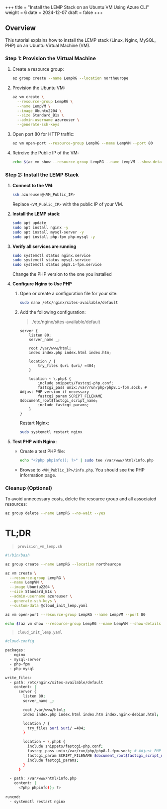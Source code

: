 +++
title = "Install the LEMP Stack on an Ubuntu VM Using Azure CLI"
weight = 6
date = 2024-12-07
draft = false
+++

## Overview

This tutorial explains how to install the LEMP stack (Linux, Nginx, MySQL, PHP) on an Ubuntu Virtual Machine (VM).

### Step 1: Provision the Virtual Machine

1. Create a resource group:

	```bash
	az group create --name LempRG --location northeurope
	```

2. Provision the Ubuntu VM:

	```bash
	az vm create \
	  --resource-group LempRG \
	  --name LempVM \
	  --image Ubuntu2204 \
	  --size Standard_B1s \
	  --admin-username azureuser \
	  --generate-ssh-keys
	```

3. Open port 80 for HTTP traffic:

	```bash
	az vm open-port --resource-group LempRG --name LempVM --port 80
	```

3. Retreive the Public IP of the VM:

	```bash
	echo $(az vm show --resource-group LempRG --name LempVM --show-details --query publicIps -o tsv)
	```

### Step 2: Install the LEMP Stack

1. **Connect to the VM**:

   ```bash
   ssh azureuser@<VM_Public_IP>
   ```

   Replace `<VM_Public_IP>` with the public IP of your VM.

2. **Install the LEMP stack**:

   ```bash
   sudo apt update
   sudo apt install nginx -y
   sudo apt install mysql-server -y
   sudo apt install php-fpm php-mysql -y
   ```

3. **Verify all services are running**

	```bash
	sudo systemctl status nginx.service 
   	sudo systemctl status mysql.service 
   	sudo systemctl status php8.1-fpm.service
   	```
   	
   	Change the PHP version to the one you installed

4. **Configure Nginx to Use PHP**

	1. Open or create a configuration file for your site:
	
	   ```bash
	   sudo nano /etc/nginx/sites-available/default
	   ```
	   
	2. Add the following configuration:
	
		> /etc/nginx/sites-available/default
		
	   ```nginx
	   server {
	       listen 80;
	       server_name _;
	
	       root /var/www/html;
	       index index.php index.html index.htm;
	
	       location / {
	           try_files $uri $uri/ =404;
	       }
	
	       location ~ \.php$ {
	           include snippets/fastcgi-php.conf;
	           fastcgi_pass unix:/var/run/php/php8.1-fpm.sock; # Adjust PHP version if necessary
	           fastcgi_param SCRIPT_FILENAME $document_root$fastcgi_script_name;
	           include fastcgi_params;
	       }
	   }
	   ```
   		
   		Restart Nginx:
		   
		 ```bash
		 sudo systemctl restart nginx
		 ```


6. **Test PHP with Nginx**:

   - Create a test PHP file:
   
     ```bash
     echo "<?php phpinfo(); ?>" | sudo tee /var/www/html/info.php
     ```
   - Browse to `<VM_Public_IP>/info.php`. You should see the PHP information page.


### Cleanup (Optional)

To avoid unnecessary costs, delete the resource group and all associated resources:

```bash
az group delete --name LempRG --no-wait --yes
```


# TL;DR

> `provision_vm_lemp.sh`

```bash
#!/bin/bash

az group create --name LempRG --location northeurope

az vm create \
  --resource-group LempRG \
  --name LempVM \
  --image Ubuntu2204 \
  --size Standard_B1s \
  --admin-username azureuser \
  --generate-ssh-keys \
  --custom-data @cloud_init_lemp.yaml

az vm open-port --resource-group LempRG --name LempVM --port 80

echo $(az vm show --resource-group LempRG --name LempVM --show-details --query publicIps -o tsv)
```

> `cloud_init_lemp.yaml`

```bash
#cloud-config

packages:
  - nginx
  - mysql-server
  - php-fpm
  - php-mysql

write_files:
  - path: /etc/nginx/sites-available/default
    content: |
      server {
        listen 80;
        server_name _;

        root /var/www/html;
        index index.php index.html index.htm index.nginx-debian.html;

        location / {
          try_files $uri $uri/ =404;
        }

        location ~ \.php$ {
          include snippets/fastcgi-php.conf;
          fastcgi_pass unix:/var/run/php/php8.1-fpm.sock; # Adjust PHP version if necessary
          fastcgi_param SCRIPT_FILENAME $document_root$fastcgi_script_name;
          include fastcgi_params;
        }
      }

  - path: /var/www/html/info.php
    content: |
      <?php phpinfo(); ?>
      
runcmd:
  - systemctl restart nginx
```
